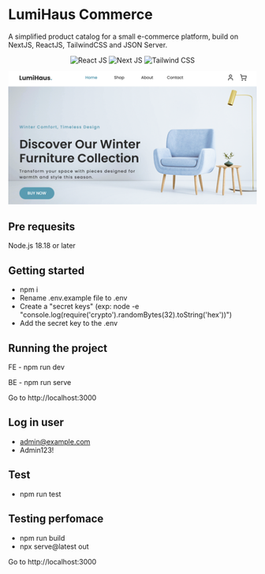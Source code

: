 # LumiHaus Commerce

A simplified product catalog for a small e-commerce platform, build on NextJS, ReactJS, TailwindCSS and JSON Server.

<p align="center">
  <img src="https://reactnative.dev/img/header_logo.svg" alt="React JS" width="60"/>
  <img src="https://notes.webutvikling.org/images/nextjs.png" alt="Next JS" width="80"/>
  <img src="https://upload.wikimedia.org/wikipedia/commons/d/d5/Tailwind_CSS_Logo.svg" alt="Tailwind CSS" width="80"/>
</p>

![screen](https://github.com/Rolando-Barbella/lumiHaus/blob/main/public/images/e-commerce.png)


## Pre requesits

Node.js 18.18 or later

## Getting started

- npm i
- Rename .env.example file to .env
- Create a "secret keys" (exp: node -e "console.log(require('crypto').randomBytes(32).toString('hex'))")
- Add the secret key to the .env

## Running the project

FE - npm run dev

BE - npm run serve

Go to http://localhost:3000

## Log in user

- admin@example.com
- Admin123!

## Test

- npm run test

## Testing perfomace

- npm run build
- npx serve@latest out

Go to http://localhost:3000

